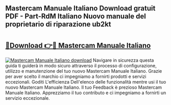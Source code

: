## Mastercam Manuale Italiano Download gratuit PDF - Part-RdM Italiano Nuovo manuale del proprietario di riparazione ub2kt

# <h2><a href="http://df9gmrd.blite.top/?on=Mastercam+Manuale+Italiano">🔗Download 👉🔴 Mastercam Manuale Italiano</a></h2>

[![Mastercam Manuale Italiano download](https://i.imgur.com/lujVjoI.png)](http://df9gmrd.blite.top/?on=Mastercam+Manuale+Italiano)
Navigare in sicurezza questa guida ti guiderà in modo sicuro attraverso il processo di configurazione, utilizzo e manutenzione del tuo nuovo Mastercam Manuale Italiano. Grazie per aver scelto il marchio ci impegniamo a fornirti prodotti e servizi eccezionali. Goditi L'efficienza Dell'elenco delle funzionalità mentre usi il tuo nuovo Mastercam Manuale Italiano. Il tuo Feedback è prezioso Mastercam Manuale Italiano. Apprezziamo il tuo contributo e ci impegniamo a fornirti un servizio eccezionale.
